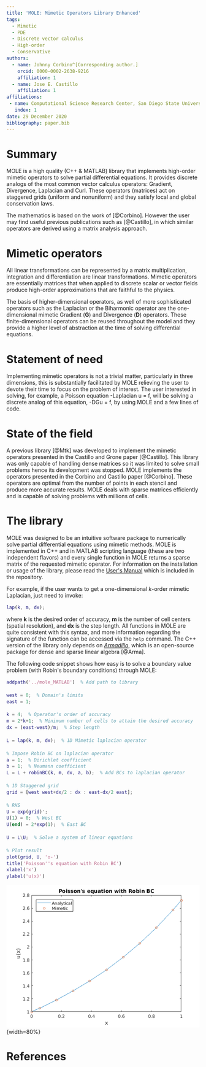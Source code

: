 ```yaml
---
title: 'MOLE: Mimetic Operators Library Enhanced'
tags:
  - Mimetic
  - PDE
  - Discrete vector calculus
  - High-order
  - Conservative
authors:
  - name: Johnny Corbino^[Corresponding author.]
    orcid: 0000-0002-2638-9216
    affiliation: 1
  - name: Jose E. Castillo
    affiliation: 1
affiliations:
 - name: Computational Science Research Center, San Diego State University, 5500 Campanile Dr, San Diego, California, 92182.
   index: 1
date: 29 December 2020
bibliography: paper.bib
---
```


# Summary

MOLE is a high quality (C++ & MATLAB) library that implements high-order mimetic operators to solve partial differential equations. It provides discrete analogs of the most common vector calculus operators: Gradient, Divergence, Laplacian and Curl. These operators (matrices) act on staggered grids (uniform and nonuniform) and they satisfy local and global conservation laws.

The mathematics is based on the work of [@Corbino]. However the user may find useful previous publications such as [@Castillo], in which similar operators are derived using a matrix analysis approach.

# Mimetic operators

All linear transformations can be represented by a matrix multiplication, integration and differentiation are linear transformations. Mimetic operators are essentially matrices that when applied to discrete scalar or vector fields produce high-order approximations that are faithful to the physics.

The basis of higher-dimensional operators, as well of more sophisticated operators such as the Laplacian or the Biharmonic operator are the one-dimensional mimetic Gradient (**G**) and Divergence (**D**) operators. These finite-dimensional operators can be reused throughout the model and they provide a higher level of abstraction at the time of solving differential equations.

# Statement of need

Implementing mimetic operators is not a trivial matter, particularly in three dimensions,  this is substantially facilitated by MOLE relieving the user to devote their time to focus on the problem of interest. The user interested in solving, for example, a Poisson equation  -Laplacian u = f, will be solving a discrete analog of this equation, -DGu = f, by using MOLE and a few lines of code.

# State of the field

A previous library [@Mtk] was developed to implement the mimetic operators presented in the Castillo and Grone paper [@Castillo].  This library was only capable of handling dense matrices so it was limited to solve small problems hence its development was stopped. MOLE implements the operators presented in the Corbino and Castillo paper [@Corbino]. These  operators are optimal from the number of points in each stencil and produce more accurate results. MOLE deals with sparse matrices efficiently and is capable of solving problems with millions of cells.

# The library

MOLE was designed to be an intuitive software package to numerically solve partial differential equations using mimetic methods. MOLE is implemented in C++ and in MATLAB scripting language (these are two independent flavors) and every single function in MOLE returns a sparse matrix of the requested mimetic operator. For information on the installation or usage of the library, please read the [User's Manual](https://github.com/jcorbino/mole/blob/master/MOLE%20User's%20Manual%20(MATLAB%20version).pdf) which is included in the repository.

For example, if the user wants to get a one-dimensional *k*-order mimetic Laplacian, just need to invoke:
```matlab
lap(k, m, dx);
```
where **k** is the desired order of accuracy, **m** is the number of cell centers (spatial resolution), and **dx** is the step length. All functions in MOLE are quite consistent with this syntax, and more information regarding the signature of the function can be accessed via the ```help``` command. The C++ version of the library only depends on [*Armadillo*](http://arma.sourceforge.net/), which is an open-source package for dense and sparse linear algebra [@Arma].

The following code snippet shows how easy is to solve a boundary value problem (with Robin's boundary conditions) through MOLE:
```matlab
addpath('../mole_MATLAB')  % Add path to library

west = 0;  % Domain's limits
east = 1;

k = 4;  % Operator's order of accuracy
m = 2*k+1;  % Minimum number of cells to attain the desired accuracy
dx = (east-west)/m;  % Step length

L = lap(k, m, dx);  % 1D Mimetic laplacian operator

% Impose Robin BC on laplacian operator
a = 1;  % Dirichlet coefficient
b = 1;  % Neumann coefficient
L = L + robinBC(k, m, dx, a, b);  % Add BCs to laplacian operator

% 1D Staggered grid
grid = [west west+dx/2 : dx : east-dx/2 east];

% RHS
U = exp(grid)';
U(1) = 0;  % West BC
U(end) = 2*exp(1);  % East BC

U = L\U;  % Solve a system of linear equations

% Plot result
plot(grid, U, 'o-')
title('Poisson''s equation with Robin BC')
xlabel('x')
ylabel('u(x)')
```

![Solution to BVP using *k=4* and *m=9*.](fig1.png){width=80%}

# References
